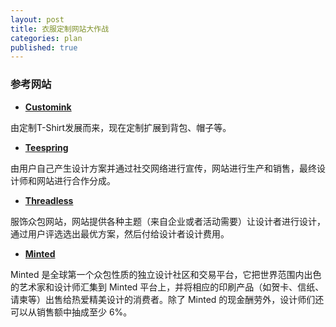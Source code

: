 ```yaml
---
layout: post
title: 衣服定制网站大作战
categories: plan
published: true
---
```


### **参考网站**

- [**Customink**](http://www.customink.com/) 

由定制T-Shirt发展而来，现在定制扩展到背包、帽子等。

- [**Teespring**](http://teespring.com/) 

由用户自己产生设计方案并通过社交网络进行宣传，网站进行生产和销售，最终设计师和网站进行合作分成。

- [**Threadless**](http://www.threadless.com/) 

服饰众包网站，网站提供各种主题（来自企业或者活动需要）让设计者进行设计，通过用户评选选出最优方案，然后付给设计者设计费用。

- [**Minted**](http://www.36kr.com/p/207001.html)

Minted 是全球第一个众包性质的独立设计社区和交易平台，它把世界范围内出色的艺术家和设计师汇集到 Minted 平台上，并将相应的印刷产品（如贺卡、信纸、请柬等）出售给热爱精美设计的消费者。除了 Minted 的现金酬劳外，设计师们还可以从销售额中抽成至少 6%。

